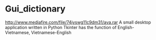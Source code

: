 # Gui_dictionary   
http://www.mediafire.com/file/74jyswg11c9dm31/ava.rar
A small desktop application written in Python Tkinter has the function of English-Vietnamese, Vietnamese-English
